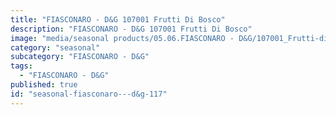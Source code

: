 ```yaml
---
title: "FIASCONARO - D&G 107001 Frutti Di Bosco"
description: "FIASCONARO - D&G 107001 Frutti Di Bosco"
image: "media/seasonal products/05.06.FIASCONARO - D&G/107001_Frutti-di-Bosco.jpg"
category: "seasonal"
subcategory: "FIASCONARO - D&G"
tags:
  - "FIASCONARO - D&G"
published: true
id: "seasonal-fiasconaro---d&g-117"
---
```

